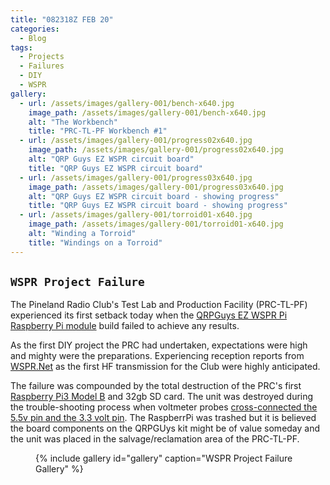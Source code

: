 ```yaml
---
title: "082318Z FEB 20"
categories:
  - Blog
tags:
  - Projects
  - Failures
  - DIY
  - WSPR
gallery:
  - url: /assets/images/gallery-001/bench-x640.jpg
    image_path: /assets/images/gallery-001/bench-x640.jpg
    alt: "The Workbench"
    title: "PRC-TL-PF Workbench #1"
  - url: /assets/images/gallery-001/progress02x640.jpg
    image_path: /assets/images/gallery-001/progress02x640.jpg
    alt: "QRP Guys EZ WSPR circuit board"
    title: "QRP Guys EZ WSPR circuit board"
  - url: /assets/images/gallery-001/progress03x640.jpg
    image_path: /assets/images/gallery-001/progress03x640.jpg
    alt: "QRP Guys EZ WSPR circuit board - showing progress"
    title: "QRP Guys EZ WSPR circuit board - showing progress"
  - url: /assets/images/gallery-001/torroid01-x640.jpg
    image_path: /assets/images/gallery-001/torroid01-x640.jpg
    alt: "Winding a Torroid"
    title: "Windings on a Torroid"
---
```

`WSPR Project Failure`
---

The Pineland Radio Club's Test Lab and Production Facility (PRC-TL-PF) experienced its first setback today when the [QRPGuys EZ WSPR Pi Raspberry Pi module][1] build failed to achieve any results.

As the first DIY project the PRC had undertaken, expectations were high and mighty were the preparations.  Experiencing reception reports from [WSPR.Net][2] as the first HF transmission for the Club were highly anticipated.  

The failure was compounded by the total destruction of the PRC's first [Raspberry Pi3 Model B][3] and 32gb SD card.  The unit was destroyed during the trouble-shooting process when voltmeter probes [cross-connected the 5.5v pin and the 3.3 volt pin][4].  The RaspberrPi was trashed but it is believed the board components on the QRPGUys kit might be of value someday and the unit was placed in the salvage/reclamation area of the PRC-TL-PF.
<figure>
{% include gallery id="gallery" caption="WSPR Project Failure Gallery" %}
</figure>

[1]: https://qrpguys.com/ha7dcd-ez-pi-wspr
[2]: http://wsprnet.org/drupal/
[3]: https://www.amazon.com/Raspberry-Pi-MS-004-00000024-Model-Board/dp/B01LPLPBS8
[4]: https://www.raspberrypi.org/forums/viewtopic.php?t=58151
